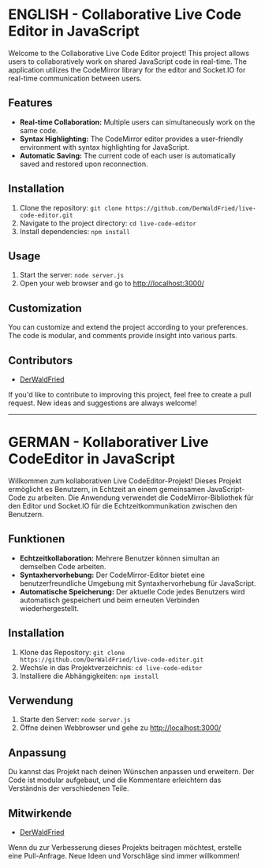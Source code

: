 # ENGLISH - Collaborative Live Code Editor in JavaScript

Welcome to the Collaborative Live Code Editor project! This project allows users to collaboratively work on shared JavaScript code in real-time. The application utilizes the CodeMirror library for the editor and Socket.IO for real-time communication between users.

## Features

- **Real-time Collaboration:** Multiple users can simultaneously work on the same code.
- **Syntax Highlighting:** The CodeMirror editor provides a user-friendly environment with syntax highlighting for JavaScript.
- **Automatic Saving:** The current code of each user is automatically saved and restored upon reconnection.

## Installation

1. Clone the repository: `git clone https://github.com/DerWaldFried/live-code-editor.git`
2. Navigate to the project directory: `cd live-code-editor`
3. Install dependencies: `npm install`

## Usage

1. Start the server: `node server.js`
2. Open your web browser and go to [http://localhost:3000/](http://localhost:3000/)

## Customization

You can customize and extend the project according to your preferences. The code is modular, and comments provide insight into various parts.

## Contributors

- [DerWaldFried](https://github.com/DerWaldFried)

If you'd like to contribute to improving this project, feel free to create a pull request. New ideas and suggestions are always welcome!

--------------------------------------------------------------------------------------------------------------------

# GERMAN - Kollaborativer Live CodeEditor in JavaScript

Willkommen zum kollaborativen Live CodeEditor-Projekt! Dieses Projekt ermöglicht es Benutzern, in Echtzeit an einem gemeinsamen JavaScript-Code zu arbeiten. Die Anwendung verwendet die CodeMirror-Bibliothek für den Editor und Socket.IO für die Echtzeitkommunikation zwischen den Benutzern.

## Funktionen

- **Echtzeitkollaboration:** Mehrere Benutzer können simultan an demselben Code arbeiten.
- **Syntaxhervorhebung:** Der CodeMirror-Editor bietet eine benutzerfreundliche Umgebung mit Syntaxhervorhebung für JavaScript.
- **Automatische Speicherung:** Der aktuelle Code jedes Benutzers wird automatisch gespeichert und beim erneuten Verbinden wiederhergestellt.

## Installation

1. Klone das Repository: `git clone https://github.com/DerWaldFried/live-code-editor.git`
2. Wechsle in das Projektverzeichnis: `cd live-code-editor`
3. Installiere die Abhängigkeiten: `npm install`

## Verwendung

1. Starte den Server: `node server.js`
2. Öffne deinen Webbrowser und gehe zu [http://localhost:3000/](http://localhost:3000/)

## Anpassung

Du kannst das Projekt nach deinen Wünschen anpassen und erweitern. Der Code ist modular aufgebaut, und die Kommentare erleichtern das Verständnis der verschiedenen Teile.

## Mitwirkende

- [DerWaldFried](https://github.com/DerWaldFried)

Wenn du zur Verbesserung dieses Projekts beitragen möchtest, erstelle eine Pull-Anfrage. Neue Ideen und Vorschläge sind immer willkommen!
